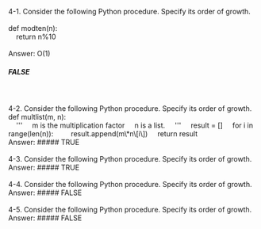 4-1. Consider the following Python procedure. Specify its order of growth.  
<br />
def modten(n):    
&nbsp;&nbsp;&nbsp;&nbsp;return n%10  
<br />
Answer: O(1)     
##### FALSE    
<br />
<br />
4-2. Consider the following Python procedure. Specify its order of growth.     
def multlist(m, n):  
<br />  
&nbsp;&nbsp;&nbsp;&nbsp;'''  
&nbsp;&nbsp;&nbsp;&nbsp;m is the multiplication factor  
&nbsp;&nbsp;&nbsp;&nbsp;n is a list.  
&nbsp;&nbsp;&nbsp;&nbsp;'''  
&nbsp;&nbsp;&nbsp;&nbsp;result = []  
&nbsp;&nbsp;&nbsp;&nbsp;for i in range(len(n)):  
&nbsp;&nbsp;&nbsp;&nbsp;&nbsp;&nbsp;&nbsp;&nbsp;result.append(m\*n\[i\])  
&nbsp;&nbsp;&nbsp;&nbsp;return result     
<br />
Answer:     
##### TRUE   
<br />
<br />
4-3. Consider the following Python procedure. Specify its order of growth.        
Answer:   
##### TRUE     
<br />
<br />
4-4. Consider the following Python procedure. Specify its order of growth.    
Answer:    
##### FALSE     
<br />
<br />
4-5. Consider the following Python procedure. Specify its order of growth.    
Answer:    
##### FALSE   
